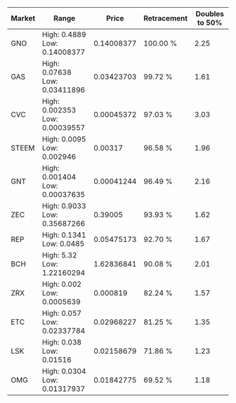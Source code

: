 | Market | Range | Price| Retracement | Doubles to 50% |
| --- | --- | --- | --- | --- |
| GNO | High: 0.4889<br />Low: 0.14008377 | 0.14008377 | 100.00 % | 2.25 |
| GAS | High: 0.07638<br />Low: 0.03411896 | 0.03423703 | 99.72 % | 1.61 |
| CVC | High: 0.002353<br />Low: 0.00039557 | 0.00045372 | 97.03 % | 3.03 |
| STEEM | High: 0.0095<br />Low: 0.002946 | 0.00317 | 96.58 % | 1.96 |
| GNT | High: 0.001404<br />Low: 0.00037635 | 0.00041244 | 96.49 % | 2.16 |
| ZEC | High: 0.9033<br />Low: 0.35687266 | 0.39005 | 93.93 % | 1.62 |
| REP | High: 0.1341<br />Low: 0.0485 | 0.05475173 | 92.70 % | 1.67 |
| BCH | High: 5.32<br />Low: 1.22160294 | 1.62836841 | 90.08 % | 2.01 |
| ZRX | High: 0.002<br />Low: 0.0005639 | 0.000819 | 82.24 % | 1.57 |
| ETC | High: 0.057<br />Low: 0.02337784 | 0.02968227 | 81.25 % | 1.35 |
| LSK | High: 0.038<br />Low: 0.01516 | 0.02158679 | 71.86 % | 1.23 |
| OMG | High: 0.0304<br />Low: 0.01317937 | 0.01842775 | 69.52 % | 1.18 |
